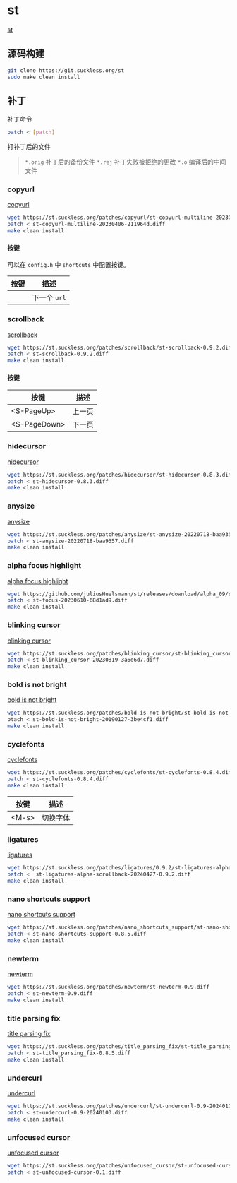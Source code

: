 # st

[st](https://st.suckless.org/)


## 源码构建

```bash
git clone https://git.suckless.org/st
sudo make clean install
```


## 补丁


补丁命令

```bash
patch < [patch]
```

打补丁后的文件

> `*.orig` 补丁后的备份文件
> `*.rej` 补丁失败被拒绝的更改
> `*.o` 编译后的中间文件

### copyurl

[copyurl](https://st.suckless.org/patches/copyurl/)

```bash
wget https://st.suckless.org/patches/copyurl/st-copyurl-multiline-20230406-211964d.diff
patch < st-copyurl-multiline-20230406-211964d.diff
make clean install
```


#### 按键


可以在 `config.h` 中 `shortcuts` 中配置按键。

| 按键 | 描述 |
| -- | -- |
| <A-l> | 下一个 `url` |



### scrollback

[scrollback](https://st.suckless.org/patches/scrollback/)


```bash
wget https://st.suckless.org/patches/scrollback/st-scrollback-0.9.2.diff
patch < st-scrollback-0.9.2.diff
make clean install
```

#### 按键

| 按键 | 描述 |
| --   |  --  |
| \<S-PageUp> | 上一页 |
| \<S-PageDown> | 下一页 |



### hidecursor


[hidecursor](https://st.suckless.org/patches/hidecursor/)


```bash
wget https://st.suckless.org/patches/hidecursor/st-hidecursor-0.8.3.diff
patch < st-hidecursor-0.8.3.diff
make clean install
```



### anysize

[anysize](https://st.suckless.org/patches/anysize/)

```bash
wget https://st.suckless.org/patches/anysize/st-anysize-20220718-baa9357.diff
patch < st-anysize-20220718-baa9357.diff
make clean install
```


### alpha focus highlight

[alpha focus highlight](https://st.suckless.org/patches/alpha_focus_highlight/)

```bash
wget https://github.com/juliusHuelsmann/st/releases/download/alpha_09/st-focus-20230610-68d1ad9.diff
patch < st-focus-20230610-68d1ad9.diff
make clean install
```

### blinking cursor

[blinking cursor](https://st.suckless.org/patches/blinking_cursor/)

```bash
wget https://st.suckless.org/patches/blinking_cursor/st-blinking_cursor-20230819-3a6d6d7.diff
patch < st-blinking_cursor-20230819-3a6d6d7.diff
make clean install
```


### bold is not bright

[bold is not bright](https://st.suckless.org/patches/bold-is-not-bright/)

```bash
wget https://st.suckless.org/patches/bold-is-not-bright/st-bold-is-not-bright-20190127-3be4cf1.diff
ptach < st-bold-is-not-bright-20190127-3be4cf1.diff
make clean install
```

### cyclefonts

[cyclefonts](https://st.suckless.org/patches/cyclefonts/)

```bash
wget https://st.suckless.org/patches/cyclefonts/st-cyclefonts-0.8.4.diff
patch < st-cyclefonts-0.8.4.diff
make clean install
```

| 按键 | 描述 |
| --   | --   |
| \<M-s> | 切换字体 |


### ligatures

[ligatures](https://st.suckless.org/patches/ligatures/)


```bash
wget https://st.suckless.org/patches/ligatures/0.9.2/st-ligatures-alpha-scrollback-20240427-0.9.2.diff
patch <  st-ligatures-alpha-scrollback-20240427-0.9.2.diff
make clean install
```


### nano shortcuts support


[nano shortcuts support](https://st.suckless.org/patches/nano_shortcuts_support/)

```bash
wget https://st.suckless.org/patches/nano_shortcuts_support/st-nano-shortcuts-support-0.8.5.diff
patch < st-nano-shortcuts-support-0.8.5.diff
make clean install
```

### newterm


[newterm](https://st.suckless.org/patches/newterm/)

```bash
wget https://st.suckless.org/patches/newterm/st-newterm-0.9.diff
patch < st-newterm-0.9.diff
make clean install
```

### title parsing fix 

[title parsing fix](https://st.suckless.org/patches/title_parsing_fix/)

```bash
wget https://st.suckless.org/patches/title_parsing_fix/st-title_parsing_fix-0.8.5.diff
patch < st-title_parsing_fix-0.8.5.diff
make clean install
```



### undercurl

[undercurl](https://st.suckless.org/patches/undercurl/)

```bash
wget https://st.suckless.org/patches/undercurl/st-undercurl-0.9-20240103.diff
patch < st-undercurl-0.9-20240103.diff
make clean install
```


### unfocused cursor

[unfocused cursor](https://st.suckless.org/patches/unfocused_cursor/)


```bash
wget https://st.suckless.org/patches/unfocused_cursor/st-unfocused-cursor-0.1.diff
patch < st-unfocused-cursor-0.1.diff
```


